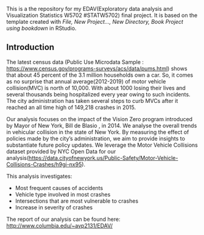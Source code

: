 This is a the repository for my EDAV(Exploratory data analysis and Visualization
Statistics W5702 #STATW5702) final project. It is based on the template created with *File, New Project..., New Directory, Book Project using bookdown* in RStudio. 


## Introduction

The latest census data (Public Use Microdata Sample : https://www.census.gov/programs-surveys/acs/data/pums.html) shows that about 45 percent of the 3.1 million households own a car. So, it comes as no surprise that annual average(2012-2019) of motor vehicle collision(MVC) is north of 10,000. With about 1000 losing their lives and several thousands being hospitalized every year owing to such incidents. The city administration has taken several steps to curb MVCs after it reached an all time high of 149,218 crashes in 2015.

Our analysis focuses on the impact of the Vision Zero program introduced by Mayor of New York, Bill de Blasio , in 2014. We analyse the overall trends in vehicular collision in the state of New York. By measuring the effect of policies made by the city’s administration, we aim to provide insights to substantiate future policy updates. We leverage the Motor Vehicle Collisions dataset provided by NYC Open Data for our analysis(https://data.cityofnewyork.us/Public-Safety/Motor-Vehicle-Collisions-Crashes/h9gi-nx95).

This analysis investigates: 
- Most frequent causes of accidents 
- Vehicle type involved in most crashes 
- Intersections that are most vulnerable to crashes 
- Increase in severity of crashes

The report of our analysis can be found here: http://www.columbia.edu/~avp2131/EDAV/

